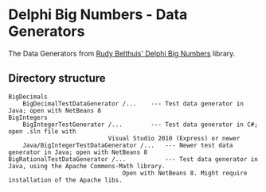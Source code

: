 # Delphi Big Numbers - Data Generators

The Data Generators from [Rudy Belthuis' Delphi Big Numbers](https://github.com/TurboPack/DelphiBigNumbers) library.

## Directory structure

```
BigDecimals
	BigDecimalTestDataGenerator /...	--- Test data generator in Java; open with NetBeans 8
BigIntegers
	BigIntegerTestGenerator /... 		--- Test data generator in C#; open .sln file with 
							Visual Studio 2010 (Express) or newer
	Java/BigIntegerTestDataGenerator /... 	--- Newer test data generator in Java; open with NetBeans 8
BigRationalTestDataGenerator /...      		--- Test data generator in Java, using the Apache Commons-Math library.
					    		Open with NetBeans 8. Might require installation of the Apache libs.
```

